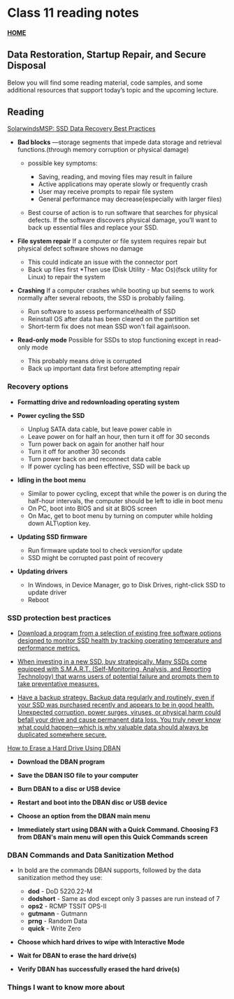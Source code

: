 # Class 11 reading notes

#### [HOME](https://cesarderio.github.io/reading-notes/)

## Data Restoration, Startup Repair, and Secure Disposal

Below you will find some reading material, code samples, and some additional resources that support today’s topic and the upcoming lecture.

## Reading

[SolarwindsMSP: SSD Data Recovery Best Practices](https://www.solarwindsmsp.com/blog/ssd-data-recovery-best-practices)

* **Bad blocks** —storage segments that impede data storage and retrieval functions.(through memory corruption or physical damage)

  * possible key symptoms:
    * Saving, reading, and moving files may result in failure
    * Active applications may operate slowly or frequently crash
    * User may receive prompts to repair file system
    * General performance may decrease(especially with larger files)

  * Best course of action is to run software that searches for physical defects. If the software discovers physical damage, you’ll want to back up essential files and replace your SSD.

* **File system repair** If a computer or file system requires repair but physical defect software shows no damage

  * This could indicate an issue with the connector port
  * Back up files first
    *Then use (Disk Utility - Mac Os)(fsck utility for Linux) to repair the system

* **Crashing** If a computer crashes while booting up but seems to work normally after several reboots, the SSD is probably failing.

  * Run software to assess performance\health of SSD
  * Reinstall OS after data has been cleared on the partition set
  * Short-term fix does not mean SSD won't fail again\soon.

* **Read-only mode** Possible for SSDs to stop functioning except in read-only mode

  * This probably means drive is corrupted
  * Back up important data first before attempting repair

### Recovery options

* **Formatting drive and redownloading operating system**

* **Power cycling the SSD**
  * Unplug SATA data cable, but leave power cable in
  * Leave power on for half an hour, then turn it off for 30 seconds
  * Turn power back on again for another half hour
  * Turn it off for another 30 seconds
  * Turn power back on and reconnect data cable
  * If power cycling has been effective, SSD will be back up

* **Idling in the boot menu**
  * Similar to power cycling, except that while the power is on during the half-hour
  intervals, the computer should be left to idle in boot menu
  * On PC, boot into BIOS and sit at BIOS screen
  * On Mac, get to boot menu by turning on computer while holding down ALT\option key.

* **Updating SSD firmware**
  * Run firmware update tool to check version/for update
  * SSD might be corrupted past point of recovery

* **Updating drivers**
  * In Windows, in Device Manager, go to Disk Drives, right-click SSD to update driver
  * Reboot

### SSD protection best practices

* [Download a program from a selection of existing free software options designed to monitor SSD health by tracking operating temperature and performance metrics.](https://www.solarwindsmsp.com/blog/ssd-data-recovery-best-practices)

* [When investing in a new SSD, buy strategically. Many SSDs come equipped with S.M.A.R.T. (Self-Monitoring, Analysis, and Reporting Technology) that warns users of potential failure and prompts them to take preventative measures.](https://www.solarwindsmsp.com/blog/ssd-data-recovery-best-practices)

* [Have a backup strategy. Backup data regularly and routinely, even if your SSD was purchased recently and appears to be in good health. Unexpected corruption, power surges, viruses, or physical harm could befall your drive and cause permanent data loss. You truly never know what could happen—which is why valuable data should always be duplicated somewhere secure.](https://www.solarwindsmsp.com/blog/ssd-data-recovery-best-practices)

[How to Erase a Hard Drive Using DBAN](https://www.lifewire.com/how-to-erase-a-hard-drive-using-dban-2619148)

* **Download the DBAN program**

* **Save the DBAN ISO file to your computer**

* **Burn DBAN to a disc or USB device**

* **Restart and boot into the DBAN disc or USB device**

* **Choose an option from the DBAN main menu**

* **Immediately start using DBAN with a Quick Command. Choosing F3 from DBAN's main menu will open this Quick Commands screen**

### **DBAN Commands and Data Sanitization Method**

* In bold are the commands DBAN supports, followed by the data sanitization method they use:

  * **dod** - DoD 5220.22-M
  * **dodshort** - Same as dod except only 3 passes are run instead of 7
  * **ops2** - RCMP TSSIT OPS-II
  * **gutmann** - Gutmann
  * **prng** - Random Data
  * **quick** - Write Zero

* **Choose which hard drives to wipe with Interactive Mode**

* **Wait for DBAN to erase the hard drive(s)**

* **Verify DBAN has successfully erased the hard drive(s)**

### Things I want to know more about
